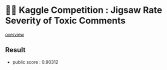 # 🏃‍♀️ Kaggle Competition : Jigsaw Rate Severity of Toxic Comments
[overview](https://www.kaggle.com/competitions/jigsaw-toxic-severity-rating/overview)
## Result
- public score : 0.90312
